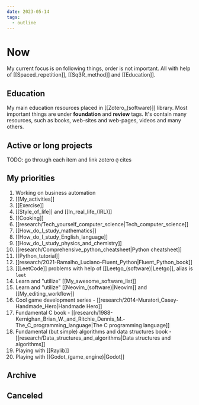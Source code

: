 ```yaml
---
date: 2023-05-14
tags:
  - outline
---
```


# Now

My current focus is on following things, order is not important. All with help
of [[Spaced_repetition]], [[Sq3R_method]] and [[Education]].

## Education

My main education resources placed in [[Zotero_(software)]] library. Most important things
are under **foundation** and **review** tags. It's contain many resources, such
as books, web-sites and web-pages, videos and many others.

## Active or long projects

TODO: go through each item and link zotero `@` cites


## My priorities

1. Working on business automation
2. [[My_activities]]
3. [[Exercise]]
4. [[Style_of_life]] and [[In_real_life_(IRL)]]
5. [[Cooking]]
6. [[research/Tech_yourself_computer_science|Tech_computer_science]]
8. [[How_do_I_study_mathematics]]
9. [[How_do_I_study_English_language]]
11. [[How_do_I_study_physics_and_chemistry]]
12. [[research/Comprehensive_python_cheatsheet|Python cheatsheet]]
13. [[Python_tutorial]]
14. [[research/2021-Ramalho_Luciano-Fluent_Python|Fluent_Python_book]]
15. [[LeetCode]] problems with help of [[Leetgo_(software)|Leetgo]], alias is `leet`
16. Learn and "utilize" [[My_awesome_software_list]]
17. Learn and "utilize" [[Neovim_(software)|Neovim]] and [[My_editing_workflow]]
18. Cool game development series - [[research/2014-Muratori_Casey-Handmade_Hero|Handmade Hero]]
19. Fundamental C book - [[research/1988-Kernighan_Brian_W._and_Ritchie_Dennis_M.-The_C_programming_language|The C programming language]]
20. Fundamental (but simple) algorithms and data structures book - [[research/Data_structures_and_algorithms|Data structures and algorithms]]
21. Playing with [[Raylib]]
22. Playing with [[Godot_(game_engine)|Godot]]

## Archive

## Canceled


